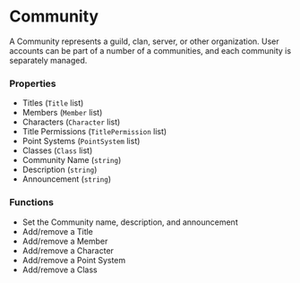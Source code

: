 # Community

A Community represents a guild, clan, server, or other organization. User accounts can be part of a number of a communities, and each community is separately managed.

### Properties
* Titles (`Title` list)
* Members (`Member` list)
* Characters (`Character` list)
* Title Permissions (`TitlePermission` list)
* Point Systems (`PointSystem` list)
* Classes (`Class` list)
* Community Name (`string`)
* Description (`string`)
* Announcement (`string`)

### Functions
* Set the Community name, description, and announcement
* Add/remove a Title
* Add/remove a Member
* Add/remove a Character
* Add/remove a Point System
* Add/remove a Class
